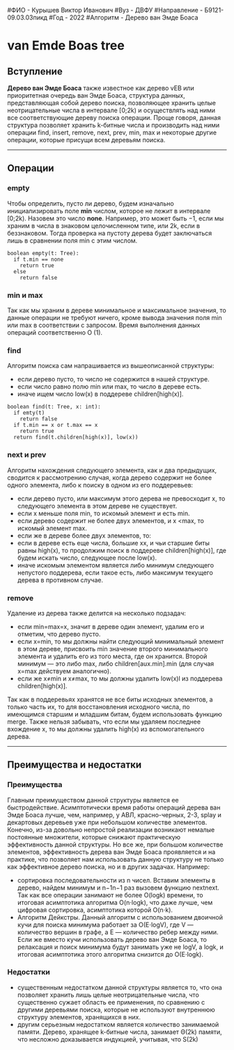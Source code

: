 #ФИО - Курышев Виктор Иванович
#Вуз - ДВФУ
#Направление - Б9121-09.03.03пикд
#Год - 2022
#Алгоритм - Дерево ван Эмде Боаса
# van Emde Boas tree
## Вступление
**Дерево ван Эмде Боаса** также известное как дерево vEB или приоритетная очередь ван Эмде Боаса, структура данных, представляющая собой дерево поиска, позволяющее хранить целые неотрицательные числа в интервале [0;2k) и осуществлять над ними все соответствующие дереву поиска операции.
Проще говоря, данная структура позволяет хранить k-битные числа и производить над ними операции find, insert, remove, next, prev, min, max и некоторые другие операции, которые присущи всем деревьям поиска.
___
## Операции
### empty
Чтобы определить, пусто ли дерево, будем изначально инициализировать поле **min** числом, которое не лежит в интервале [0;2k). Назовем это число **none**. Например, это может быть −1, если мы храним в числа в знаковом целочисленном типе, или 2k, если в беззнаковом. Тогда проверка на пустоту дерева будет заключаться лишь в сравнении поля min с этим числом.
```
boolean empty(t: Tree):
  if t.min == none
    return true
  else 
    return false
```
### min и max
Так как мы храним в дереве минимальное и максимальное значения, то данные операции не требуют ничего, кроме вывода значения поля min или max в соответствии с запросом. Время выполнения данных операций соответственно O (1).
### find
Алгоритм поиска сам напрашивается из вышеописанной структуры:
- если дерево пусто, то число не содержится в нашей структуре.
- если число равно полю min или max, то число в дереве есть.
- иначе ищем число low(x) в поддереве children[high(x)].
```
boolean find(t: Tree, x: int):
  if emty(t)
    return false
  if t.min == x or t.max == x
    return true 
  return find(t.children[high(x)], low(x))
```
### next и prev
Алгоритм нахождения следующего элемента, как и два предыдущих, сводится к рассмотрению случая, когда дерево содержит не более одного элемента, либо к поиску в одном из его поддеревьев:
-	если дерево пусто, или максимум этого дерева не превосходит x, то следующего элемента в этом дереве не существует.
-	если x меньше поля min, то искомый элемент и есть min.
- если дерево содержит не более двух элементов, и x <max, то искомый элемент max.
-	если же в дереве более двух элементов, то:
-	если в дереве есть еще числа, большие xx, и чьи старшие биты равны high(x), то продолжим поиск в поддереве children[high(x)], где будем искать число, следующее после low(x).
-	иначе искомым элементом является либо минимум следующего непустого поддерева, если такое есть, либо максимум текущего дерева в противном случае.
### remove
Удаление из дерева также делится на несколько подзадач:
-	если min=max=x, значит в дереве один элемент, удалим его и отметим, что дерево пусто.
-	если x=min, то мы должны найти следующий минимальный элемент в этом дереве, присвоить min значение второго минимального элемента и удалить его из того места, где он хранится. Второй минимум — это либо max, либо children[aux.min].min (для случая x=max действуем аналогично).
-	если же x≠min и x≠max, то мы должны удалить low(x)l из поддерева children[high(x)].

Так как в поддеревьях хранятся не все биты исходных элементов, а только часть их, то для восстановления исходного числа, по имеющимся старшим и младшим битам, будем использовать функцию merge. Также нельзя забывать, что если мы удаляем последнее вхождение x, то мы должны удалить high(x) из вспомогательного дерева.
___
## Преимущества и недостатки
### Преимущества
Главным преимуществом данной структуры является ее быстродействие. Асимптотически время работы операций дерева ван Эмде Боаса лучше, чем, например, у АВЛ, красно-черных, 2-3, splay и декартовых деревьев уже при небольшом количестве элементов. Конечно, из-за довольно непростой реализации возникают немалые постоянные множители, которые снижают практическую эффективность данной структуры. Но все же, при большом количестве элементов, эффективность дерева ван Эмде Боаса проявляется и на практике, что позволяет нам использовать данную структуру не только как эффективное дерево поиска, но и в других задачах. Например:
-	сортировка последовательности из n чисел. Вставим элементы в дерево, найдем минимум и n−1n−1 раз вызовем функцию nextnext. Так как все операции занимают не более O(logk) времени, то итоговая асимптотика алгоритма O(n⋅logk), что даже лучше, чем цифровая сортировка, асимптотика которой O(n⋅k).
-	Алгоритм Дейкстры. Данный алгоритм с использованием двоичной кучи для поиска минимума работает за O(E⋅logV), где V — количество вершин в графе, а E — количество ребер между ними. Если же вместо кучи использовать дерево ван Эмде Боаса, то релаксация и поиск минимума будут занимать уже не logV, а logk, и итоговая асимптотика этого алгоритма снизится до O(E⋅logk).

### Недостатки
-	существенным недостатком данной структуры является то, что она позволяет хранить лишь целые неотрицательные числа, что существенно сужает область ее применения, по сравнению с другими деревьями поиска, которые не используют внутреннюю структуру элементов, хранящихся в них.
-	другим серьезным недостатком является количество занимаемой памяти. Дерево, хранящее k-битные числа, занимает Θ(2k) памяти, что несложно доказывается индукцией, учитывая, что S(2k) 
